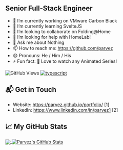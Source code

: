 ## Senior Full-Stack Engineer

- 🔭 I’m currently working on VMware Carbon Black
- 🌱 I’m currently learning SvelteJS
- 👯 I’m looking to collaborate on Folding@Home
- 🤔 I’m looking for help with HomeLab!
- 💬 Ask me about Nothing
- 📫 How to reach me: https://github.com/parvez
- 😄 Pronouns: He / Him / His
- ⚡ Fun fact: 🤟 Love to watch any Animated Series!

![GitHub Views](https://komarev.com/ghpvc/?username=parvez&color=FAC151)
[![typescript](https://img.shields.io/badge/React-Expert-FAC151.svg?logo=react&logoWidth=20)](https://github.com/parvez)

## 📬 Get in Touch

- Website:  https://parvez.github.io/portfolio/ [1]
- LinkedIn:  https://www.linkedin.com/in/parvez1 [2]

## &#x1f4c8; My GitHub Stats
<a href="https://github.com/parvez">
  <img align="center" src="https://github-readme-stats.vercel.app/api/top-langs/?username=parvez&hide=PHP,html&title_color=ffffff&text_color=c9cacc&icon_color=2bbc8a&bg_color=1d1f21" />
</a>

<a href="https://github.com/parvez">
  <img align="center" src="https://github-readme-stats.vercel.app/api?username=parvez&show_icons=true&line_height=27&count_private=true&title_color=ffffff&text_color=c9cacc&icon_color=2bbc8a&bg_color=1d1f21" alt="Parvez's GitHub Stats" />
</a>


<!--
**parvez/parvez** is a ✨ _special_ ✨ repository because its `README.md` (this file) appears on your GitHub profile.

Here are some ideas to get you started:

- 🔭 I’m currently working on ...
- 🌱 I’m currently learning ...
- 👯 I’m looking to collaborate on ...
- 🤔 I’m looking for help with ...
- 💬 Ask me about ...
- 📫 How to reach me: ...
- 😄 Pronouns: ...
- ⚡ Fun fact: ...
-->
